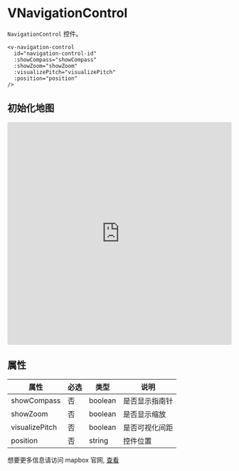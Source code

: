 # VNavigationControl

`NavigationControl` 控件。

```
<v-navigation-control
  id="navigation-control-id"
  :showCompass="showCompass"
  :showZoom="showZoom"
  :visualizePitch="visualizePitch"
  :position="position"
/>
```

## 初始化地图

<iframe src="https://codesandbox.io/embed/mapvue-vmap-5d689r?fontsize=14&hidenavigation=1&module=%2Fsrc%2FApp.vue&theme=dark"
     style="width:100%; height:500px; border:0; border-radius: 4px; overflow:hidden;"
     title="mapvue/vmap"
     allow="accelerometer; ambient-light-sensor; camera; encrypted-media; geolocation; gyroscope; hid; microphone; midi; payment; usb; vr; xr-spatial-tracking"
     sandbox="allow-forms allow-modals allow-popups allow-presentation allow-same-origin allow-scripts"
   ></iframe>

## 属性

| 属性           | 必选 | 类型    | 说明           |
| -------------- | ---- | ------- | -------------- |
| showCompass    | 否   | boolean | 是否显示指南针 |
| showZoom       | 否   | boolean | 是否显示缩放   |
| visualizePitch | 否   | boolean | 是否可视化间距 |
| position       | 否   | string  | 控件位置       |

想要更多信息请访问 mapbox 官网, [查看](https://docs.mapbox.com/mapbox-gl-js/api/markers/#navigationcontrol)
